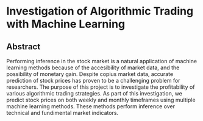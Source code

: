 # Investigation of Algorithmic Trading with Machine Learning

## Abstract
Performing inference in the stock market is a natural application of machine learning methods because of the accesibility of market data, and the possibility of monetary gain. Despite copius market data, accurate prediction of stock prices has proven to be a challenging problem for researchers. The purpose of this project is to investigate the profitability of various algorithmic trading strategies. As part of this investigation, we predict stock prices on both weekly and monthly timeframes using multiple machine learning methods. These methods perform inference over technical and fundimental market indicators. 
